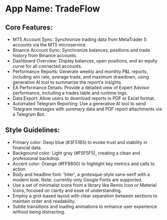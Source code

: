 # **App Name**: TradeFlow

## Core Features:

- MT5 Account Sync: Synchronize trading data from MetaTrader 5 accounts via the MT5 microservice.
- Binance Account Sync: Synchronize balances, positions and trade history from Binance accounts.
- Dashboard Overview: Display balances, open positions, and an equity curve for all connected accounts.
- Performance Reports: Generate weekly and monthly P&L reports, including win rate, average trade, and maximum drawdown, using generative AI tool to summarize the report's insights.
- EA Performance Details: Provide a detailed view of Expert Advisor performance, including a trades table and runtime logs.
- Data Export: Allow users to download reports in PDF or Excel format.
- Automated Telegram Reporting: Use a generative AI tool to send Telegram messages with summary data and PDF report attachments via a Telegram Bot.

## Style Guidelines:

- Primary color: Deep blue (#3F51B5) to evoke trust and stability in financial data.
- Background color: Light gray (#F5F5F5), creating a clean and professional backdrop.
- Accent color: Orange (#FF9800) to highlight key metrics and calls to action.
- Body and headline font: 'Inter', a grotesque-style sans-serif with a modern look. Note: currently only Google Fonts are supported.
- Use a set of minimalist icons from a library like Remix Icon or Material Icons, focused on clarity and ease of understanding.
- Employ a grid-based layout with clear separation between sections to maintain order and readability.
- Subtle transitions and loading animations to enhance user experience without being distracting.